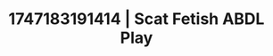 ---
categories:
- Roleplay fantasies
- Deepthroat
- Mormon wife
- Morning after
- Ebony
image: /assets/images/1747183191414.jpg
layout: post
seo:
  description: Featured content with artistic Scat Fetish, ABDL Play. HD images available.
  keywords: Scat Fetish, ABDL Play
  og_image: /assets/images/1747183191414.jpg
  schema_type: VisualArtwork
tags:
- '#1747183191414'
- ABDL Play
- Scat Fetish
title: 1747183191414 | Scat Fetish ABDL Play
---